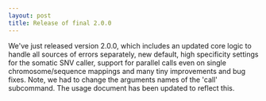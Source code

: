 ```yaml
---
layout: post
title: Release of final 2.0.0
---
```

We've just released version 2.0.0, which includes an updated core logic to
handle all sources of errors separately, new default, high specificity settings
for the somatic SNV caller, support for parallel calls even on single
chromosome/sequence mappings and many tiny improvements and bug fixes. Note, we
had to change the arguments names of the 'call' subcommand. The usage document
has been updated to reflect this.
